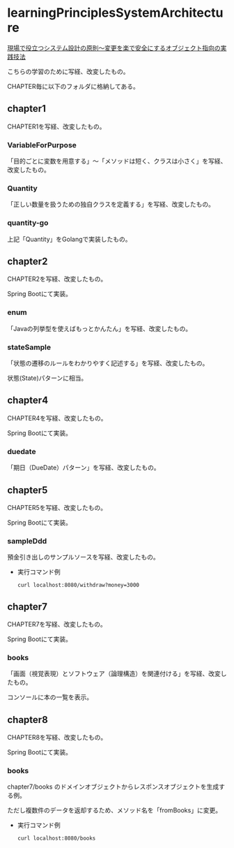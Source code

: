 # learningPrinciplesSystemArchitecture

[現場で役立つシステム設計の原則〜変更を楽で安全にするオブジェクト指向の実践技法](https://gihyo.jp/book/2017/978-4-7741-9087-7)

こちらの学習のために写経、改変したもの。

CHAPTER毎に以下のフォルダに格納してある。

## chapter1

CHAPTER1を写経、改変したもの。

### VariableForPurpose

「目的ごとに変数を用意する」～「メソッドは短く、クラスは小さく」を写経、改変したもの。

### Quantity

「正しい数量を扱うための独自クラスを定義する」を写経、改変したもの。

### quantity-go

上記「Quantity」をGolangで実装したもの。

## chapter2

CHAPTER2を写経、改変したもの。

Spring Bootにて実装。

### enum

「Javaの列挙型を使えばもっとかんたん」を写経、改変したもの。

### stateSample

「状態の遷移のルールをわかりやすく記述する」を写経、改変したもの。

状態(State)パターンに相当。

## chapter4

CHAPTER4を写経、改変したもの。

Spring Bootにて実装。

### duedate

「期日（DueDate）パターン」を写経、改変したもの。

## chapter5

CHAPTER5を写経、改変したもの。

Spring Bootにて実装。

### sampleDdd

預金引き出しのサンプルソースを写経、改変したもの。

* 実行コマンド例

    ```
    curl localhost:8080/withdraw?money=3000
    ```

## chapter7

CHAPTER7を写経、改変したもの。

Spring Bootにて実装。

### books

「画面（視覚表現）とソフトウェア（論理構造）を関連付ける」を写経、改変したもの。

コンソールに本の一覧を表示。

## chapter8

CHAPTER8を写経、改変したもの。

Spring Bootにて実装。

### books

chapter7/books のドメインオブジェクトからレスポンスオブジェクトを生成する例。

ただし複数件のデータを返却するため、メソッド名を「fromBooks」に変更。

* 実行コマンド例

    ```
    curl localhost:8080/books
    ```